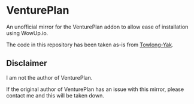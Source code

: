 # VenturePlan
An unofficial mirror for the VenturePlan addon to allow ease of installation using WowUp.io.

The code in this repository has been taken as-is from [Towlong-Yak](https://www.townlong-yak.com/addons/venture-plan).

## Disclaimer
I am not the author of VenturePlan.

If the original author of VenturePlan has an issue with this mirror, please contact me and this will be taken down.

